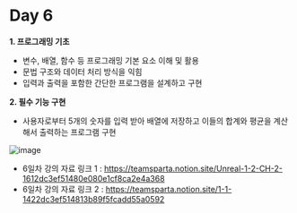# Day 6
**1. 프로그래밍 기초**

- 변수, 배열, 함수 등 프로그래밍 기본 요소 이해 및 활용
- 문법 구조와 데이터 처리 방식을 익힘
- 입력과 출력을 포함한 간단한 프로그램을 설계하고 구현

**2. 필수 기능 구현**

- 사용자로부터 5개의 숫자를 입력 받아 배열에 저장하고 이들의 합계와 평균을 계산해서 출력하는 프로그램 구현

![image](https://github.com/user-attachments/assets/81234d20-2bd1-4a6e-a557-fa9a5b4b27a9)

- 6일차 강의 자료 링크 1 : https://teamsparta.notion.site/Unreal-1-2-CH-2-1612dc3ef51480e080e1cf8ca2e4a368
- 6일차 강의 자료 링크 2 : https://teamsparta.notion.site/1-1-1422dc3ef514813b89f5fcadd55a0592

